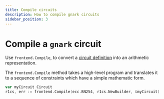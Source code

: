 ```yaml
---
title: Compile circuits
description: How to compile gnark circuits
sidebar_position: 3
---
```


# Compile a `gnark` circuit

Use `frontend.Compile`, to convert a [circuit definition](write/circuit_structure.md) into an arithmetic representation.

The `frontend.Compile` method takes a high-level program and translates it to a sequence of constraints which have a simple mathematic form.

```go
var myCircuit Circuit
r1cs, err := frontend.Compile(ecc.BN254, r1cs.NewBuilder, &myCircuit)
```
